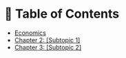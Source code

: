# 💭 Table of Contents

- [Economics](chapter-1.md)
- [Chapter 2: [Subtopic 1]](chapter-2.md)
- [Chapter 3: [Subtopic 2]](chapter-3.md)